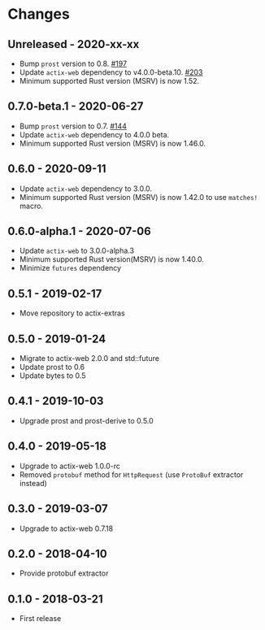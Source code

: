 # Changes

## Unreleased - 2020-xx-xx
* Bump `prost` version to 0.8. [#197]
* Update `actix-web` dependency to v4.0.0-beta.10. [#203]
* Minimum supported Rust version (MSRV) is now 1.52.

[#197]: https://github.com/actix/actix-extras/pull/197
[#203]: https://github.com/actix/actix-extras/pull/203


## 0.7.0-beta.1 - 2020-06-27
* Bump `prost` version to 0.7. [#144]
* Update `actix-web` dependency to 4.0.0 beta.
* Minimum supported Rust version (MSRV) is now 1.46.0.

[#144]: https://github.com/actix/actix-extras/pull/144


## 0.6.0 - 2020-09-11
* Update `actix-web` dependency to 3.0.0.
* Minimum supported Rust version (MSRV) is now 1.42.0 to use `matches!` macro.


## 0.6.0-alpha.1 - 2020-07-06
* Update `actix-web` to 3.0.0-alpha.3
* Minimum supported Rust version(MSRV) is now 1.40.0.
* Minimize `futures` dependency


## 0.5.1 - 2019-02-17
* Move repository to actix-extras


## 0.5.0 - 2019-01-24
* Migrate to actix-web 2.0.0 and std::future
* Update prost to 0.6
* Update bytes to 0.5


## 0.4.1 - 2019-10-03
* Upgrade prost and prost-derive to 0.5.0


## 0.4.0 - 2019-05-18
* Upgrade to actix-web 1.0.0-rc
* Removed `protobuf` method for `HttpRequest` (use `ProtoBuf` extractor instead)


## 0.3.0 - 2019-03-07
* Upgrade to actix-web 0.7.18


## 0.2.0 - 2018-04-10
* Provide protobuf extractor


## 0.1.0 - 2018-03-21
* First release
